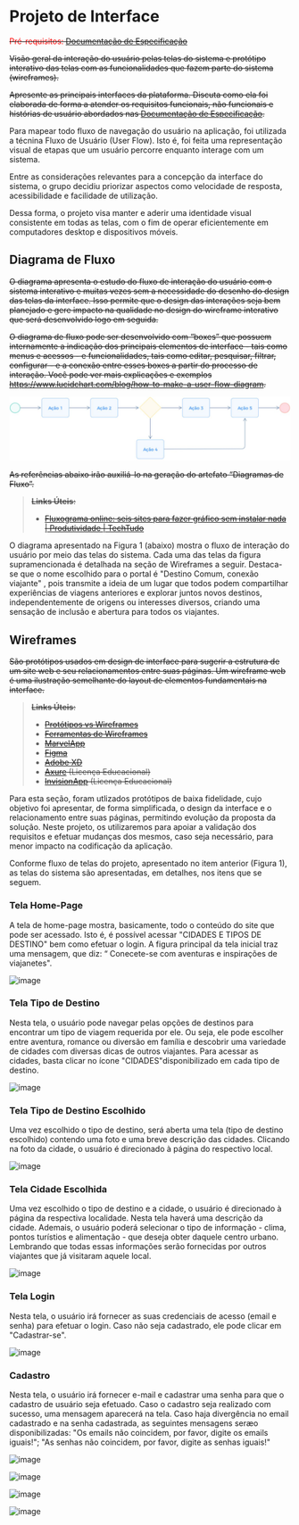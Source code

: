 
# Projeto de Interface

<s> <span style="color:red">Pré-requisitos: <a href="2-Especificação do Projeto.md"> Documentação de Especificação</a></span>

Visão geral da interação do usuário pelas telas do sistema e protótipo interativo das telas com as funcionalidades que fazem parte do sistema (wireframes).

 Apresente as principais interfaces da plataforma. Discuta como ela foi elaborada de forma a atender os requisitos funcionais, não funcionais e histórias de usuário abordados nas <a href="2-Especificação do Projeto.md"> Documentação de Especificação</a>. 
 
 </s>

Para mapear todo fluxo de navegação do usuário na aplicação, foi utilizada a técnina Fluxo de Usuário (User Flow). Isto é, foi feita uma representação visual de etapas que um usuário percorre enquanto interage com um sistema.

Entre as considerações relevantes para a concepção da interface do sistema, o grupo decidiu priorizar aspectos como velocidade de resposta, acessibilidade e facilidade de utilização.

Dessa forma, o projeto visa manter e aderir uma identidade visual consistente em todas as telas, com o fim de operar eficientemente em computadores desktop e dispositivos móveis.



## Diagrama de Fluxo

<s>O diagrama apresenta o estudo do fluxo de interação do usuário com o sistema interativo e  muitas vezes sem a necessidade do desenho do design das telas da interface. Isso permite que o design das interações seja bem planejado e gere impacto na qualidade no design do wireframe interativo que será desenvolvido logo em seguida.

O diagrama de fluxo pode ser desenvolvido com “boxes” que possuem internamente a indicação dos principais elementos de interface - tais como menus e acessos - e funcionalidades, tais como editar, pesquisar, filtrar, configurar - e a conexão entre esses boxes a partir do processo de interação. Você pode ver mais explicações e exemplos https://www.lucidchart.com/blog/how-to-make-a-user-flow-diagram.

![Exemplo de Diagrama de Fluxo](img/diagramafluxo2.jpg)

As referências abaixo irão auxiliá-lo na geração do artefato “Diagramas de Fluxo”.

> **Links Úteis**:
> - [Fluxograma online: seis sites para fazer gráfico sem instalar nada | Produtividade | TechTudo](https://www.techtudo.com.br/listas/2019/03/fluxograma-online-seis-sites-para-fazer-grafico-sem-instalar-nada.ghtml)

</s>

O diagrama apresentado na Figura 1 (abaixo) mostra o fluxo de interação do usuário por meio das telas do sistema. Cada uma das telas da figura supramencionada é detalhada na seção de Wireframes a seguir. Destaca-se que o nome escolhido para o portal é "Destino Comum, conexão viajante" , pois transmite a ideia de um lugar que todos podem compartilhar experiências de viagens anteriores e explorar juntos novos destinos, independentemente de origens ou interesses diversos, criando uma sensação de inclusão e abertura para todos os viajantes.

## Wireframes

<s>São protótipos usados em design de interface para sugerir a estrutura de um site web e seu relacionamentos entre suas páginas. Um wireframe web é uma ilustração semelhante do layout de elementos fundamentais na interface.
 
> **Links Úteis**:
> - [Protótipos vs Wireframes](https://www.nngroup.com/videos/prototypes-vs-wireframes-ux-projects/)
> - [Ferramentas de Wireframes](https://rockcontent.com/blog/wireframes/)
> - [MarvelApp](https://marvelapp.com/developers/documentation/tutorials/)
> - [Figma](https://www.figma.com/)
> - [Adobe XD](https://www.adobe.com/br/products/xd.html#scroll)
> - [Axure](https://www.axure.com/edu) (Licença Educacional)
> - [InvisionApp](https://www.invisionapp.com/) (Licença Educacional)
>
</s>

Para esta seção, foram utlizados  protótipos de baixa fidelidade, cujo objetivo foi apresentar, de forma simplificada, o design da interface e o relacionamento entre suas páginas, permitindo evolução da proposta da solução. Neste projeto, os utilizaremos para apoiar a validação dos requisitos e efetuar mudanças dos mesmos, caso seja necessário, para menor impacto na codificação da aplicação.

Conforme fluxo de telas do projeto, apresentado no item anterior (Figura 1), as telas do sistema são apresentadas, em detalhes, nos itens que se seguem.

### Tela Home-Page

A tela de home-page mostra, basicamente, todo o conteúdo do site que pode ser acessado. Isto é, é possível acessar  "CIDADES E TIPOS DE DESTINO" bem como efetuar o login. A figura principal da tela inicial traz uma mensagem, que diz: “ Conecete-se com aventuras e inspirações de viajanetes".

![image](https://github.com/ICEI-PUC-Minas-PMV-ADS/pmv-ads-2024-1-e2-proj-int-t2-destino-comum/assets/144973239/5a91fce8-c866-455b-b8bd-a9d29da3e110)

### Tela Tipo de Destino

Nesta tela, o usuário pode navegar pelas opções de destinos para encontrar um tipo de viagem requerida por ele. Ou seja, ele pode escolher entre aventura, romance ou diversão em família e descobrir uma variedade de cidades com diversas dicas de outros viajantes. Para acessar as cidades, basta clicar no ícone "CIDADES"disponibilizado em cada tipo de destino.

![image](https://github.com/ICEI-PUC-Minas-PMV-ADS/pmv-ads-2024-1-e2-proj-int-t2-destino-comum/assets/144973239/c7992919-b16a-413c-aac8-4a5159c0fcf5)

### Tela Tipo de Destino Escolhido

Uma vez escolhido o tipo de destino, será aberta uma tela (tipo de destino escolhido) contendo uma foto e uma breve descrição das cidades. Clicando na foto da cidade, o usuário é direcionado à página do respectivo local.

![image](https://github.com/ICEI-PUC-Minas-PMV-ADS/pmv-ads-2024-1-e2-proj-int-t2-destino-comum/assets/144973239/24c09011-3cbd-488d-af17-db1ed7f06f4e)

### Tela Cidade Escolhida
Uma vez escolhido o tipo de destino e a cidade, o usuário é direcionado à página da respectiva localidade. Nesta tela haverá uma descrição da cidade. Ademais, o usuário poderá selecionar o tipo de informação - clima, pontos turístios e alimentação - que deseja obter daquele centro urbano. Lembrando que todas essas informações serão fornecidas por outros viajantes que já visitaram aquele local.

![image](https://github.com/ICEI-PUC-Minas-PMV-ADS/pmv-ads-2024-1-e2-proj-int-t2-destino-comum/assets/144973239/0147198d-8d1e-49ae-86ff-50ed3faa5a83)


### Tela Login
Nesta tela, o usuário irá fornecer as suas credenciais de acesso (email e senha) para efetuar o login. Caso não seja cadastrado, ele pode clicar em "Cadastrar-se".

![image](https://github.com/ICEI-PUC-Minas-PMV-ADS/pmv-ads-2024-1-e2-proj-int-t2-destino-comum/assets/144973239/f3983e7b-f20a-421f-8983-2d2573d587c9)

### Cadastro

Nesta tela, o usuário irá fornecer e-mail e cadastrar uma senha para que o cadastro de usuário seja efetuado. Caso o cadastro seja realizado com sucesso, uma mensagem aparecerá na tela. Caso haja divergência no email cadastrado e na senha cadastrada, as seguintes mensagens seræo disponibilizadas: "Os emails não coincidem, por favor, digite os emails iguais!"; "As senhas não coincidem, por favor, digite as senhas iguais!"

![image](https://github.com/ICEI-PUC-Minas-PMV-ADS/pmv-ads-2024-1-e2-proj-int-t2-destino-comum/assets/144973239/1ea90bfa-70aa-430d-bcc5-80956c2a6bd0)

![image](https://github.com/ICEI-PUC-Minas-PMV-ADS/pmv-ads-2024-1-e2-proj-int-t2-destino-comum/assets/144973239/31797729-da1d-487a-96da-154a1334aaa8)

![image](https://github.com/ICEI-PUC-Minas-PMV-ADS/pmv-ads-2024-1-e2-proj-int-t2-destino-comum/assets/144973239/3f075b4a-43ea-40d9-8875-66427b397ad0)

![image](https://github.com/ICEI-PUC-Minas-PMV-ADS/pmv-ads-2024-1-e2-proj-int-t2-destino-comum/assets/144973239/00cc97fe-36f8-46b5-91e1-4c91e206929d)





